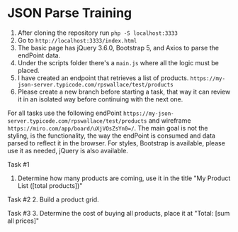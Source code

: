 # JSON Parse Training

1. After cloning the repository run `php -S localhost:3333`
2. Go to `http://localhost:3333/index.html`
3. The basic page has jQuery 3.6.0, Bootstrap 5, and Axios to parse the endPoint data.
4. Under the scripts folder there's a `main.js` where all the logic must be placed.
5. I have created an endpoint that retrieves a list of products. `https://my-json-server.typicode.com/rpswallace/test/products`
6. Please create a new branch before starting a task, that way it can review it in an isolated way before continuing with the next one.

For all tasks use the following endPoint `https://my-json-server.typicode.com/rpswallace/test/products` and wireframe `https://miro.com/app/board/uXjVOsZsYn0=/`. The main goal is not the styling, is the functionality, the way the endPoint is consumed and data parsed to reflect it in the browser. For styles, Bootstrap is available, please use it as needed, jQuery is also available.

Task #1
1. Determine how many products are coming, use it in the title "My Product List ([total products])"

Task #2
2. Build a product grid. 

Task #3
3. Determine the cost of buying all products, place it at "Total: [sum all prices]"
